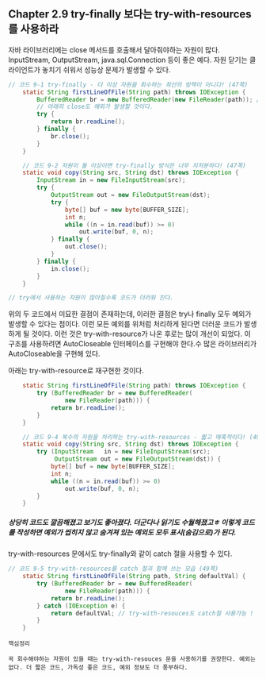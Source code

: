 ## Chapter 2.9 try-finally 보다는 try-with-resources를 사용하라



자바 라이브러리에는 close 메서드를 호출해서 달아줘야하는 자원이 많다. InputStream, OutputStream, java.sql.Connection 등이 좋은 예다. 자원 닫기는 클라이언트가 놓치기 쉬워서 성능상 문제가 발생할 수 있다.



```java
// 코드 9-1 try-finally - 더 이상 자원을 회수하는 최선의 방책이 아니다! (47쪽)
    static String firstLineOfFile(String path) throws IOException {
        BufferedReader br = new BufferedReader(new FileReader(path)); // 여기엇 예외가 나면
        // 아래의 close도 예외가 발생할 것이다.
        try {
            return br.readLine();
        } finally {
            br.close();
        }
    }
```



```java
    // 코드 9-2 자원이 둘 이상이면 try-finally 방식은 너무 지저분하다! (47쪽)
    static void copy(String src, String dst) throws IOException {
        InputStream in = new FileInputStream(src);
        try {
            OutputStream out = new FileOutputStream(dst);
            try {
                byte[] buf = new byte[BUFFER_SIZE];
                int n;
                while ((n = in.read(buf)) >= 0)
                    out.write(buf, 0, n);
            } finally {
                out.close();
            }
        } finally {
            in.close();
        }
    }

// try에서 사용하는 자원이 많아질수록 코드가 더러워 진다.
```



위의 두 코드에서 미묘한 결점이 존재하는데, 이러한 결점은 try나 finally 모두 예외가 발생할 수 있다는 점이다. 이런 모든 예외를 위처럼 처리하게 된다면 더러운 코드가 발생하게 될 것이다. 이런 것은 try-with-resource가 나온 후로는 많이 개선이 되었다. 이 구조를 사용하려면 AutoCloseable 인터페이스를 구현해야 한다.수 많은 라이브러리가 AutoCloseable을 구현해 있다.



아래는 try-with-resource로 재구현한 것이다.

```java
    static String firstLineOfFile(String path) throws IOException {
        try (BufferedReader br = new BufferedReader(
                new FileReader(path))) {
            return br.readLine();
        }
    }
```

```java
    // 코드 9-4 복수의 자원을 처리하는 try-with-resources - 짧고 매혹적이다! (49쪽)
    static void copy(String src, String dst) throws IOException {
        try (InputStream   in = new FileInputStream(src);
             OutputStream out = new FileOutputStream(dst)) {
            byte[] buf = new byte[BUFFER_SIZE];
            int n;
            while ((n = in.read(buf)) >= 0)
                out.write(buf, 0, n);
        }
    }
```



##### 상당히 코드도 깔끔해졌고 보기도 좋아졌다. 더군다나 읽기도 수월해졌고ㅎ 이렇게 코드를 작성하면 예외가 씹히지 않고 숨겨져 있는 예외도 모두 표시(숨김으로)가 된다.



try-with-resources 문에서도 try-finally와 같이 catch 절을 사용할 수 있다.

```java
// 코드 9-5 try-with-resources를 catch 절과 함께 쓰는 모습 (49쪽)
    static String firstLineOfFile(String path, String defaultVal) {
        try (BufferedReader br = new BufferedReader(
                new FileReader(path))) {
            return br.readLine();
        } catch (IOException e) {
            return defaultVal; // try-with-resouces도 catch절 사용가능 !
        }
    }
```



```text
핵심정리

꼭 회수해야하는 자원이 있을 때는 try-with-resouces 문을 사용하기를 권장한다. 예외는 없다. 더 짧은 코드, 가독성 좋은 코드, 예외 정보도 더 풍부하다.
```

